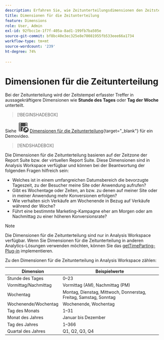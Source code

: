 ```yaml
---
description: Erfahren Sie, wie Zeitunterteilungsdimensionen den Zeitstempel erfasster Ereignisse in aussagekräftigere Dimensionen wie „Stunde des Tages“ oder „Tag der Woche“ unterteilen.
title: Dimensionen für die Zeitunterteilung
feature: Dimensions
role: User, Admin
exl-id: 92fbcc1e-1f7f-405a-8ad1-199fb7ba505e
source-git-commit: bf8bc40e3ec325e8e70081955fb533eee66a1734
workflow-type: tm+mt
source-wordcount: '239'
ht-degree: 74%

---
```


# Dimensionen für die Zeitunterteilung

Bei der Zeitunterteilung wird der Zeitstempel erfasster Treffer in aussagekräftigere Dimensionen wie **Stunde des Tages** oder **Tag der Woche** unterteilt.


>[!BEGINSHADEBOX]

Siehe ![VideoCheckedOut](/help/assets/icons/VideoCheckedOut.svg) [Dimensionen für die Zeitunterteilung](https://video.tv.adobe.com/v/41457?quality=12&learn=on&captions=ger){target="_blank"} für ein Demovideo.

>[!ENDSHADEBOX]


Die Dimensionen für die Zeitunterteilung basieren auf der Zeitzone der Report Suite bzw. der virtuellen Report Suite. Diese Dimensionen sind in Analysis Workspace verfügbar und können bei der Beantwortung der folgenden Fragen hilfreich sein:

* Welches ist in einem umfangreichen Datumsbereich die bevorzugte Tageszeit, zu der Besucher meine Site oder Anwendung aufrufen?
* Gibt es Wochentage oder Zeiten, an bzw. zu denen auf meiner Site oder in meiner Anwendung mehr Konversionen erfolgen?
* Wie verhalten sich Verkäufe am Wochenende in Bezug auf Verkäufe während der Woche?
* Führt eine bestimmte Marketing-Kampagne eher am Morgen oder am Nachmittag zu einer höheren Konversionsrate?

>[!NOTE]
>
>Die Dimensionen für die Zeitunterteilung sind nur in Analysis Workspace verfügbar. Wenn Sie Dimensionen für die Zeitunterteilung in anderen Analytics-Lösungen verwenden möchten, können Sie das [getTimeParting-Plug-in](https://experienceleague.adobe.com/docs/analytics/implementation/vars/plugins/gettimeparting.html?lang=de) implementieren.

Zu den Dimensionen für die Zeitunterteilung in Analysis Workspace zählen:

| Dimension | Beispielwerte |
| --- | --- |
| Stunde des Tages | 0–23 |
| Vormittag/Nachmittag | Vormittag (AM), Nachmittag (PM) |
| Wochentag | Montag, Dienstag, Mittwoch, Donnerstag, Freitag, Samstag, Sonntag |
| Wochenende/Wochentag | Wochenende, Wochentag |
| Tag des Monats | 1–31 |
| Monat des Jahres | Januar bis Dezember |
| Tag des Jahres | 1–366 |
| Quartal des Jahres | Q1, Q2, Q3, Q4 |

